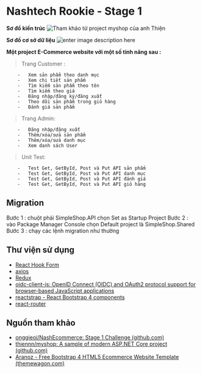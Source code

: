 

# Nashtech Rookie - Stage 1

**Sơ đồ kiến trúc**
![Tham khảo từ project myshop của anh Thiện](https://user-images.githubusercontent.com/68691395/116875087-8ab7ff80-ac44-11eb-8542-bd2427b6a2da.png)

 **Sơ đồ cơ sở dữ liệu**
 ![enter image description here](https://user-images.githubusercontent.com/68691395/116876217-4e859e80-ac46-11eb-91ee-f94da83dffd2.png)

**Một project E-Commerce website với một số tính năng sau :**

> Trang Customer :

		-   Xem sản phẩm theo danh mục 
		-   Xem chi tiết sản phẩm
		-   Tìm kiếm sản phẩm theo tên
		-   Tìm kiếm theo giá 
		-   Đăng nhập/đăng ký/đăng xuất 
		-   Theo dõi sản phẩm trong giỏ hàng
		-   Đánh giá sản phẩm
 

> Trang Admin:

		-   Đăng nhập/đăng xuất
		-   Thêm/xóa/sửa sản phẩm
		-   Thêm/xóa/sửa danh mục
		-   Xem danh sách User
 
 > Unit Test:

		-   Test Get, GetById, Post và Put API sản phẩm 
		-   Test Get, GetById, Post và Put API danh mục
		-   Test Get, GetById, Post và Put API đánh giá
		-   Test Get, GetById, Post và Put API giỏ hàng

## Migration
Bước 1 : chuột phải SimpleShop.API chọn Set as Startup Project
Bước 2 : vào Package Manager Console chọn Default project là 
SimpleShop.Shared 
Bước 3 : chạy các lệnh migration như thường

## Thư viện sử dụng

 - [React Hook Form](https://react-hook-form.com/)
 - [axios](https://github.com/axios/axios)
 - [Redux](https://redux.js.org/)
 - [oidc-client-js: OpenID Connect (OIDC) and OAuth2 protocol support for browser-based JavaScript applications](https://github.com/IdentityModel/oidc-client-js)
 - [reactstrap - React Bootstrap 4 components](https://reactstrap.github.io/)
 - [react-router](https://github.com/ReactTraining/react-router)

## Nguồn tham khảo

 - [onggieoi/NashEcommerce: Stage 1 Challenge (github.com)](https://github.com/onggieoi/NashEcommerce)
 - [thiennn/myshop: A sample of modern ASP.NET Core project (github.com)](https://github.com/thiennn/myshop)
 - [Aranoz - Free Bootstrap 4 HTML5 Ecommerce Website Template (themewagon.com)](https://themewagon.com/themes/free-bootstrap-4-html5-ecommerce-website-template-aranoz/)
